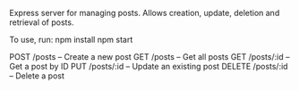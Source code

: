 Express server for managing posts. Allows creation, update, deletion and retrieval of posts.

To use, run:
npm install
npm start


POST /posts – Create a new post
GET /posts – Get all posts
GET /posts/:id – Get a post by ID
PUT /posts/:id – Update an existing post
DELETE /posts/:id – Delete a post